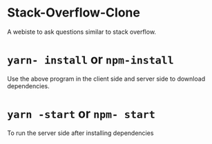 # Stack-Overflow-Clone
 A webiste to ask questions similar to stack overflow.

# `yarn- install` or `npm-install`
 Use the above program in the client side and server side to download dependencies.

# `yarn -start` or `npm- start`
 To run the server side after installing dependencies
 
